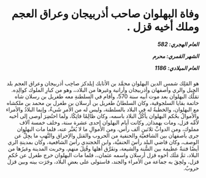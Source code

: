 <h1 dir="rtl">وفاة البهلوان صاحب أذربيجان وعراق العجم وملك أخيه قزل .</h1>

<h5 dir="rtl">العام الهجري:  582

الشهر القمري: محرم

العام الميلادي: 1186</h5>

<p dir="rtl">هو المَلِك شمس الدين البهلوان محمَّد بن الأتابك إيلدكز صاحِب أذربيجان وعراق العجم بلد الجبل والري وأصفهان وأذربيجان وأرانية وغيرها من البلاد،، وهو من كبارِ الملوك كوالِدِه. تمَلَّك البهلوان بعد موت أبيه سنة 570، وأقام في السلطنةِ معه طغريل بن رسلان شاه خاتمة بقايا السلجوقية، وكان السلطانُ طغريل بن أرسلان بن طغرل بن محمد بن ملكشاه مع البهلوان، والخطبةُ له في البلاد بالسلطنة، وليس له من الأمرِ شَيءٌ، وإنما البلادُ والأمراء والأموالُ بحُكم البهلوان يأكُلُ البلاد باسمه، وكان ظالِمًا فاتِكًا، ولما احتُضِرَ أوصى إلى أخيه لأمِّه قزل، ومات بهمذان, وكانت أيام البهلوان إحدى عشرة سنة، وخلف خمسة آلاف مملوك، ومن الدوابِّ ثلاثين ألف رأس، ومن الأموالِ ما لا يُعَبَّر عنه، فلما مات البهلوان جرى بأصفهان بين الشافعيَّة والحنفية من الحروب والقتل والإحراق والنَّهبِ ما يجِلُّ عن الوصف، وكان قاضي البلد رأسَ الحنفيَّة، وابن الخجندي رأسَ الشافعية، وكان بمدينةِ الري أيضًا فتنةٌ عظيمة بين السُّنة والشيعة، وتفَرَّق أهلها وقُتِلَ منهم، وخربت المدينة وغيرُها من البلاد، ثمَّ مَلَك أخوه قزل أرسلان واسمه عثمان،، فلما مات البهلوان خرج طغرل عن حُكمِ قزل، ولحِقَ به جماعة من الأمراء والجند، فاستولى على بعضِ البلاد، وجَرَت بينه وبين قزل حروبٌ.</p></br>
